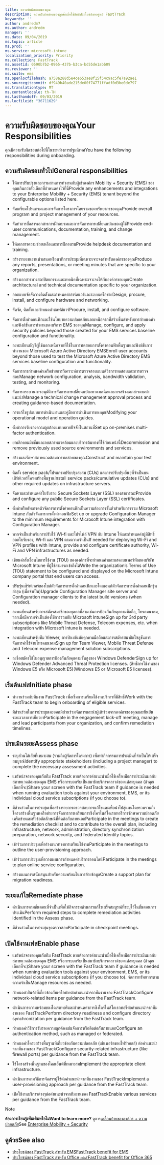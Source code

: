 ```yaml
---
title: ความรับผิดชอบของคุณ
description: ความรับผิดชอบของลูกค้าเมื่อใช้สิทธิประโยชน์ของศูนย์ FastTrack
keywords: ''
author: andredm7
ms.author: andredm
manager: ''
ms.date: 09/04/2019
ms.topic: article
ms.prod: ''
ms.service: microsoft-intune
localization_priority: Priority
ms.collection: FastTrack
ms.assetid: 0590b7b2-0965-437b-b3ca-bd55de1abb09
ms.reviewer: ''
ms.suite: ems
ms.openlocfilehash: a758a288d5e4ce653ae8f15f54c9ac5fe7a92ae1
ms.sourcegitcommit: df949b40ade215de00f74771ffadf0d3be0de797
ms.translationtype: MT
ms.contentlocale: th-TH
ms.lasthandoff: 09/03/2019
ms.locfileid: "36711629"
---
```

# <a name="your-responsibilities"></a><span data-ttu-id="d1237-103">ความรับผิดชอบของคุณ</span><span class="sxs-lookup"><span data-stu-id="d1237-103">Your Responsibilities</span></span>

<span data-ttu-id="d1237-104">คุณมีความรับผิดชอบต่อไปนี้ในระหว่างการปฐมนิเทศ</span><span class="sxs-lookup"><span data-stu-id="d1237-104">You have the following responsibilities during onboarding.</span></span>

## <a name="general-responsibilities"></a><span data-ttu-id="d1237-105">ความรับผิดชอบทั่วไป</span><span class="sxs-lookup"><span data-stu-id="d1237-105">General responsibilities</span></span>

-   <span data-ttu-id="d1237-106">ให้การปรับปรุงและการผสานการทำงานกับผู้เช่าองค์กร Mobility + Security (EMS) ของคุณเกินกว่าตัวเลือกที่กำหนดค่าไว้ที่นี่</span><span class="sxs-lookup"><span data-stu-id="d1237-106">Provide any enhancements and integrations to your Enterprise Mobility + Security (EMS) tenant beyond the configurable options listed here.</span></span>

-   <span data-ttu-id="d1237-107">จัดเตรียมโปรแกรมและการจัดการโครงการโดยรวมของทรัพยากรของคุณ</span><span class="sxs-lookup"><span data-stu-id="d1237-107">Provide overall program and project management of your resources.</span></span>

-   <span data-ttu-id="d1237-108">จัดทำการสื่อสารเอกสารการฝึกอบรมและการจัดการการเปลี่ยนแปลงของผู้ใช้</span><span class="sxs-lookup"><span data-stu-id="d1237-108">Provide end-user communications, documentation, training, and change management.</span></span>

-   <span data-ttu-id="d1237-109">ให้เอกสารความช่วยเหลือและการฝึกอบรม</span><span class="sxs-lookup"><span data-stu-id="d1237-109">Provide helpdesk documentation and training.</span></span>

-   <span data-ttu-id="d1237-110">สร้างรายงานงานนำเสนอหรือนาทีการประชุมที่เฉพาะเจาะจงสำหรับองค์กรของคุณ</span><span class="sxs-lookup"><span data-stu-id="d1237-110">Produce any reports, presentations, or meeting minutes that are specific to your organization.</span></span>

-   <span data-ttu-id="d1237-111">สร้างเอกสารทางสถาปัตยกรรมและเทคนิคที่เฉพาะเจาะจงให้กับองค์กรของคุณ</span><span class="sxs-lookup"><span data-stu-id="d1237-111">Create architectural and technical documentation specific to your organization.</span></span>

-   <span data-ttu-id="d1237-112">ออกแบบจัดจัดวางติดตั้งและกำหนดค่าฮาร์ดแวร์และระบบเครือข่าย</span><span class="sxs-lookup"><span data-stu-id="d1237-112">Design, procure, install, and configure hardware and networking.</span></span>

-   <span data-ttu-id="d1237-113">จัดจัด, ติดตั้งและกำหนดค่าซอฟต์แวร์</span><span class="sxs-lookup"><span data-stu-id="d1237-113">Procure, install, and configure software.</span></span>

-   <span data-ttu-id="d1237-114">จัดการตั้งค่าคอนฟิกและใช้นโยบายความปลอดภัยนอกเหนือจากที่สร้างขึ้นสำหรับการกำหนดค่าและฟังก์ชันการทำงานของบริการ EMS ของคุณ</span><span class="sxs-lookup"><span data-stu-id="d1237-114">Manage, configure, and apply security policies beyond those created for your EMS services baseline configuration and functionality.</span></span>

-   <span data-ttu-id="d1237-115">ลงทะเบียนบัญชีผู้ใช้นอกเหนือจากที่ใช้ในการทดสอบการตั้งค่าคอนฟิกพื้นฐานและฟังก์ชันการทำงานของ Microsoft Azure Active Directory EMS</span><span class="sxs-lookup"><span data-stu-id="d1237-115">Enroll user accounts beyond those used to test the Microsoft Azure Active Directory EMS services baseline configuration and functionality.</span></span>

-   <span data-ttu-id="d1237-116">จัดการการกำหนดค่าเครือข่ายการวิเคราะห์การตรวจสอบแบนด์วิธการทดสอบและการตรวจสอบ</span><span class="sxs-lookup"><span data-stu-id="d1237-116">Manage network configuration, analysis, bandwidth validation, testing, and monitoring.</span></span>

-   <span data-ttu-id="d1237-117">จัดการกระบวนการอนุมัติการจัดการการเปลี่ยนแปลงทางเทคนิคและการสร้างเอกสารตามคำแนะนำ</span><span class="sxs-lookup"><span data-stu-id="d1237-117">Manage a technical change management approval process and creating guidance-based documentation.</span></span>

-   <span data-ttu-id="d1237-118">การแก้ไขรูปแบบการดำเนินงานและคู่มือการดำเนินการของคุณ</span><span class="sxs-lookup"><span data-stu-id="d1237-118">Modifying your operational model and operation guides.</span></span>

-   <span data-ttu-id="d1237-119">ตั้งค่าการรับรองความถูกต้องแบบหลายปัจจัยในสถานที่</span><span class="sxs-lookup"><span data-stu-id="d1237-119">Set up on-premises multi-factor authentication.</span></span>

-   <span data-ttu-id="d1237-120">ยกเลิกคอมมิชชั่นและลบสภาพแวดล้อมและบริการต้นทางที่ใช้ก่อนหน้านี้</span><span class="sxs-lookup"><span data-stu-id="d1237-120">Decommission and remove previously used source environments and services.</span></span>

-   <span data-ttu-id="d1237-121">สร้างและรักษาสภาพแวดล้อมการทดสอบของคุณ</span><span class="sxs-lookup"><span data-stu-id="d1237-121">Construct and maintain your test environment.</span></span>

-   <span data-ttu-id="d1237-122">ติดตั้ง service pack/โปรแกรมปรับปรุงสะสม (CUs) และการปรับปรุงอื่นๆที่จำเป็นบนเซิร์ฟเวอร์โครงสร้างพื้นฐาน</span><span class="sxs-lookup"><span data-stu-id="d1237-122">Install service packs/cumulative updates (CUs) and other required updates on infrastructure servers.</span></span>

-   <span data-ttu-id="d1237-123">จัดหาและกำหนดค่าใบรับรอง Secure Sockets Layer (SSL) ของสาธารณะ</span><span class="sxs-lookup"><span data-stu-id="d1237-123">Provide and configure any public Secure Sockets Layer (SSL) certificates.</span></span>

-   <span data-ttu-id="d1237-124">ตั้งค่าหรืออัพเกรดตัวจัดการการตั้งค่าคอนฟิกเป็นความต้องการขั้นต่ำสำหรับการรวม Microsoft Intune กับตัวจัดการการตั้งค่าคอนฟิก</span><span class="sxs-lookup"><span data-stu-id="d1237-124">Set up or upgrade Configuration Manager to the minimum requirements for Microsoft Intune integration with Configuration Manager.</span></span>

-   <span data-ttu-id="d1237-125">หากจำเป็นสำหรับการปรับใช้ Wi-fi และโปรไฟล์ VPN กับ Intune ให้และกำหนดค่าผู้มีสิทธิ์ออกใบรับรอง, Wi-fi และ VPN ตามความจำเป็น</span><span class="sxs-lookup"><span data-stu-id="d1237-125">If needed for deploying Wi-Fi and VPN profiles with Intune, provide and configure certificate authority, Wi-Fi and VPN infrastructures as needed.</span></span>

-   <span data-ttu-id="d1237-126">เขียนคำสั่งเงื่อนไขการใช้งาน (TOU) ขององค์กรที่จะกำหนดค่าและแสดงบนพอร์ทัลของบริษัท Microsoft Intune ที่ผู้ใช้สามารถเข้าถึงได้</span><span class="sxs-lookup"><span data-stu-id="d1237-126">Write the organization’s Terms of Use (TOU) statement to be configured and displayed on the Microsoft Intune company portal that end users can access.</span></span>

-   <span data-ttu-id="d1237-127">ปรับรุ่นเซิร์ฟเวอร์ของไซต์ตัวจัดการการตั้งค่าคอนฟิกและไคลเอนต์ตัวจัดการการตั้งค่าคอนฟิกรุ่นล่าสุด (เมื่อจำเป็น)</span><span class="sxs-lookup"><span data-stu-id="d1237-127">Upgrade Configuration Manager site server and Configuration manager clients to the latest build versions (when needed).</span></span>

-   <span data-ttu-id="d1237-128">ลงทะเบียนสำหรับการสมัครสมาชิกของบุคคลที่สามเช่นการป้องกันภัยคุกคามมือถือ, โทรคมนาคม, ฯลฯเมื่อมีความจำเป็นต้องใช้การรวมกับ Microsoft Intune</span><span class="sxs-lookup"><span data-stu-id="d1237-128">Sign up for 3rd party subscriptions like Mobile Threat Defense, Telecom expenses, etc. when integration with Microsoft Intune is needed.</span></span>

-   <span data-ttu-id="d1237-129">ลงทะเบียนสำหรับทีม Viewer, การป้องกันภัยคุกคามมือถือและการสมัครสมาชิกโซลูชันการจัดการค่าใช้จ่ายโทรคมนาคม</span><span class="sxs-lookup"><span data-stu-id="d1237-129">Sign up for Team Viewer, Mobile Threat Defense and Telecom expense management solution subscriptions.</span></span>

-   <span data-ttu-id="d1237-130">ลงชื่อสมัครใช้ใบอนุญาตการป้องกันภัยคุกคามขั้นสูงของ Windows Defender</span><span class="sxs-lookup"><span data-stu-id="d1237-130">Sign up for Windows Defender Advanced Threat Protection licenses.</span></span> <span data-ttu-id="d1237-131">(สิทธิ์การใช้งานของ Windows E5 หรือ Microsoft E5)</span><span class="sxs-lookup"><span data-stu-id="d1237-131">(Windows E5 or Microsoft E5 licenses).</span></span>

## <a name="initiate-phase"></a><span data-ttu-id="d1237-132">เริ่มต้นเฟส</span><span class="sxs-lookup"><span data-stu-id="d1237-132">Initiate phase</span></span>

-   <span data-ttu-id="d1237-133">ทำงานร่วมกับทีมงาน FastTrack เพื่อเริ่มการเตรียมใช้งานบริการที่มีสิทธิ์</span><span class="sxs-lookup"><span data-stu-id="d1237-133">Work with the FastTrack team to begin onboarding of eligible services.</span></span>

-   <span data-ttu-id="d1237-134">มีส่วนร่วมในการประชุมเตะออกมีส่วนร่วมจัดการและนำผู้เข้าร่วมจากองค์กรของคุณและยืนยันระยะเวลาการเยียวยา</span><span class="sxs-lookup"><span data-stu-id="d1237-134">Participate in the engagement kick-off meeting, manage and lead participants from your organization, and confirm remediation timelines.</span></span>

## <a name="assess-phase"></a><span data-ttu-id="d1237-135">ประเมินระยะ</span><span class="sxs-lookup"><span data-stu-id="d1237-135">Assess phase</span></span>

-   <span data-ttu-id="d1237-136">ระบุส่วนได้เสียที่เหมาะสม (รวมถึงผู้จัดการโครงการ) เพื่อทำกิจกรรมการประเมินที่จำเป็นให้เสร็จสมบูรณ์</span><span class="sxs-lookup"><span data-stu-id="d1237-136">Identify appropriate stakeholders (including a project manager) to complete the necessary assessment activities.</span></span>

-   <span data-ttu-id="d1237-137">แชร์หน้าจอของคุณกับทีม FastTrack หากต้องการคำแนะนำเมื่อใช้เครื่องมือการประเมินผลกับสภาพแวดล้อมของคุณ EMS หรือการบอกรับเป็นสมาชิกบริการคลาวด์ของแต่ละบุคคล (ถ้าคุณเลือกที่จะ)</span><span class="sxs-lookup"><span data-stu-id="d1237-137">Share your screen with the FastTrack team if guidance is needed when running evaluation tools against your environment, EMS, or its individual cloud service subscriptions (if you choose to).</span></span>

-   <span data-ttu-id="d1237-138">มีส่วนร่วมในการประชุมเพื่อสร้างรายการตรวจสอบการแก้ไขและเพื่อนำไปสู่แผนโดยรวมรวมถึงโครงสร้างพื้นฐานเครือข่ายการจัดการการเตรียมการซิงโครไนส์ไดเรกทอรีการรักษาความปลอดภัยเครือข่ายและหัวข้ออัตลักษณ์ที่ติดต่อกับภายนอก</span><span class="sxs-lookup"><span data-stu-id="d1237-138">Participate in the meetings to create the remediation checklist and to contribute to the overall plan, including infrastructure, network, administration, directory synchronization preparation, network security, and federated identity topics.</span></span>

-   <span data-ttu-id="d1237-139">เข้าร่วมการประชุมเพื่อร่างแนวทางการเตรียมใช้งาน</span><span class="sxs-lookup"><span data-stu-id="d1237-139">Participate in the meetings to outline the user-provisioning approach.</span></span>

-   <span data-ttu-id="d1237-140">เข้าร่วมการประชุมเพื่อวางแผนการกำหนดค่าบริการออนไลน์</span><span class="sxs-lookup"><span data-stu-id="d1237-140">Participate in the meetings to plan online service configuration.</span></span>

-   <span data-ttu-id="d1237-141">สร้างแผนการสนับสนุนสำหรับความพร้อมในการย้ายข้อมูล</span><span class="sxs-lookup"><span data-stu-id="d1237-141">Create a support plan for migration readiness.</span></span>

## <a name="remediate-phase"></a><span data-ttu-id="d1237-142">ระยะแก้ไข</span><span class="sxs-lookup"><span data-stu-id="d1237-142">Remediate phase</span></span>

-   <span data-ttu-id="d1237-143">ดำเนินการตามขั้นตอนที่จำเป็นเพื่อให้กิจกรรมด้านการแก้ไขเสร็จสมบูรณ์ที่ระบุไว้ในขั้นตอนการประเมิน</span><span class="sxs-lookup"><span data-stu-id="d1237-143">Perform required steps to complete remediation activities identified in the Assess phase.</span></span>

-   <span data-ttu-id="d1237-144">มีส่วนร่วมในการประชุมจุดตรวจสอบ</span><span class="sxs-lookup"><span data-stu-id="d1237-144">Participate in checkpoint meetings.</span></span>

## <a name="enable-phase"></a><span data-ttu-id="d1237-145">เปิดใช้งานเฟส</span><span class="sxs-lookup"><span data-stu-id="d1237-145">Enable phase</span></span>

-   <span data-ttu-id="d1237-146">แชร์หน้าจอของคุณกับทีม FastTrack หากต้องการคำแนะนำเมื่อใช้เครื่องมือการประเมินผลกับสภาพแวดล้อมของคุณ EMS หรือการบอกรับเป็นสมาชิกบริการคลาวด์ของแต่ละบุคคล (ถ้าคุณเลือกที่จะ)</span><span class="sxs-lookup"><span data-stu-id="d1237-146">Share your screen with the FastTrack team if guidance is needed when running evaluation tools against your environment, EMS, or its individual cloud service subscriptions (if you choose to).</span></span> <span data-ttu-id="d1237-147">จัดการทรัพยากรตามความจำเป็น</span><span class="sxs-lookup"><span data-stu-id="d1237-147">Manage resources as needed.</span></span>

-   <span data-ttu-id="d1237-148">กำหนดค่าสินค้าที่เกี่ยวข้องกับเครือข่ายต่อคำแนะนำจากทีมงานของ FastTrack</span><span class="sxs-lookup"><span data-stu-id="d1237-148">Configure network-related items per guidance from the FastTrack team.</span></span>

-   <span data-ttu-id="d1237-149">ดำเนินการความพร้อมของไดเรกทอรีและกำหนดค่าการซิงโครไนส์ไดเรกทอรีต่อคำแนะนำจากทีมงานของ FastTrack</span><span class="sxs-lookup"><span data-stu-id="d1237-149">Perform directory readiness and configure directory synchronization per guidance from the FastTrack team.</span></span>

-   <span data-ttu-id="d1237-150">กำหนดค่าวิธีการรับรองความถูกต้องเช่นจัดการหรือติดต่อกับภายนอก</span><span class="sxs-lookup"><span data-stu-id="d1237-150">Configure an authentication method, such as managed or federated.</span></span> 

-   <span data-ttu-id="d1237-151">กำหนดค่าโครงสร้างพื้นฐานที่เกี่ยวข้องกับความปลอดภัย (เช่นพอร์ตของไฟร์วอลล์) ต่อคำแนะนำจากทีมงานของ FastTrack</span><span class="sxs-lookup"><span data-stu-id="d1237-151">Configure security-related infrastructure (like firewall ports) per guidance from the FastTrack team.</span></span>

-   <span data-ttu-id="d1237-152">ใช้โครงสร้างพื้นฐานของไคลเอ็นต์ที่เหมาะสม</span><span class="sxs-lookup"><span data-stu-id="d1237-152">Implement the appropriate client infrastructure.</span></span>

-   <span data-ttu-id="d1237-153">ดำเนินการตามวิธีการจัดสรรผู้ใช้ต่อคำแนะนำจากทีมงานของ FastTrack</span><span class="sxs-lookup"><span data-stu-id="d1237-153">Implement a user-provisioning approach per guidance from the FastTrack team.</span></span>

-   <span data-ttu-id="d1237-154">เปิดใช้งานบริการต่างๆต่อคำแนะนำจากทีมงานของ FastTrack</span><span class="sxs-lookup"><span data-stu-id="d1237-154">Enable various services per guidance from the FastTrack team.</span></span>

> [!NOTE]
> <span data-ttu-id="d1237-155">**ต้องการเรียนรู้เพิ่มเติมหรือไม่**</span><span class="sxs-lookup"><span data-stu-id="d1237-155">**Want to learn more?**</span></span> <span data-ttu-id="d1237-156">ดูการ[เคลื่อนย้ายขององค์กร + ความปลอดภัย](https://www.microsoft.com/en-us/cloud-platform/enterprise-mobility)</span><span class="sxs-lookup"><span data-stu-id="d1237-156">See [Enterprise Mobility + Security](https://www.microsoft.com/en-us/cloud-platform/enterprise-mobility)</span></span>

## <a name="see-also"></a><span data-ttu-id="d1237-157">ดูด้วย</span><span class="sxs-lookup"><span data-stu-id="d1237-157">See also</span></span>

- [<span data-ttu-id="d1237-158">ประโยชน์ของ FastTrack สำหรับ EMS</span><span class="sxs-lookup"><span data-stu-id="d1237-158">FastTrack benefit for EMS</span></span>](EMS-fasttrack-benefit-for-EMS.md)
- [<span data-ttu-id="d1237-159">ประโยชน์ของ FastTrack สำหรับ Office ๓๖๕</span><span class="sxs-lookup"><span data-stu-id="d1237-159">FastTrack benefit for Office 365</span></span>](O365-fasttrack-benefit-for-office-365.md)

